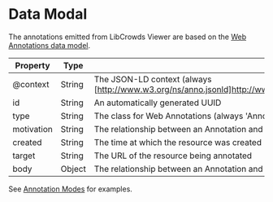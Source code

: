 # Data Modal

The annotations emitted from LibCrowds Viewer are based on the [Web Annotations data model](https://www.w3.org/TR/annotation-model/).

| Property              | Type   | Description                                                                                                                       |
|-----------------------|--------|-----------------------------------------------------------------------------------------------------------------------------------|
| @context              | String | The JSON-LD context (always [http://www.w3.org/ns/anno.jsonld]http://www.w3.org/ns/anno.jsonld(http://www.w3.org/ns/anno.jsonld)) |
| id                    | String | An automatically generated UUID                                                                                                   |
| type                  | String | The class for Web Annotations (always 'Annotation')                                                                               |
| motivation            | String | The relationship between an Annotation and a Motivation                                                                           |
| created               | String | The time at which the resource was created                                                                                        |
| target                | String | The URL of the resource being annotated                                                                                           |
| body                  | Object | The relationship between an Annotation and its Body                                                                               |


See [Annotation Modes](/modes/README.md) for examples.

